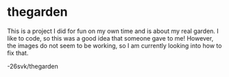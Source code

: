 # thegarden

This is a project I did for fun on my own time and is about my real garden. I like to code, so this was a good idea that someone gave to me! 
However, the images do not seem to be working, so I am currently looking into how to fix that. 

-26svk/thegarden 
